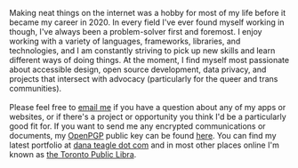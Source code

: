 Making neat things on the internet was a hobby for most of my life before it became my career in 2020. In every field I've ever found myself working in though, I've always been a problem-solver first and foremost. I enjoy working with a variety of languages, frameworks, libraries, and technologies, and I am constantly striving to pick up new skills and learn different ways of doing things. At the moment, I find myself most passionate about accessible design, open source development, data privacy, and projects that intersect with advocacy (particularly for the queer and trans communities).
<br/><br/>
Please feel free to [email me](mailto:dana.r.teagle@gmail.com) if you have a question about any of my apps or websites, or if there's a project or opportunity you think I'd be a particularly good fit for. If you want to send me any encrypted communications or documents, my [OpenPGP](https://www.openpgp.org/) public key can be found [here](https://danateagle.com/data/rusty-pgp.asc). You can find my latest portfolio at [dana teagle dot com](https://danateagle.com) and in most other places online I'm known as [the Toronto Public Libra](https://danateagle.com/share).
